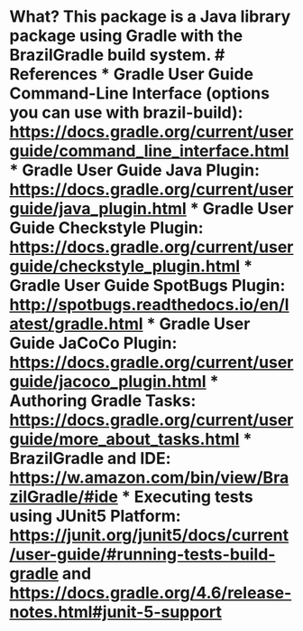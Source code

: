# What? This package is a Java library package using Gradle with the BrazilGradle build system. # References * Gradle User Guide Command-Line Interface (options you can use with brazil-build): https://docs.gradle.org/current/userguide/command_line_interface.html * Gradle User Guide Java Plugin: https://docs.gradle.org/current/userguide/java_plugin.html * Gradle User Guide Checkstyle Plugin: https://docs.gradle.org/current/userguide/checkstyle_plugin.html * Gradle User Guide SpotBugs Plugin: http://spotbugs.readthedocs.io/en/latest/gradle.html * Gradle User Guide JaCoCo Plugin: https://docs.gradle.org/current/userguide/jacoco_plugin.html * Authoring Gradle Tasks: https://docs.gradle.org/current/userguide/more_about_tasks.html * BrazilGradle and IDE: https://w.amazon.com/bin/view/BrazilGradle/#ide * Executing tests using JUnit5 Platform: https://junit.org/junit5/docs/current/user-guide/#running-tests-build-gradle and https://docs.gradle.org/4.6/release-notes.html#junit-5-support